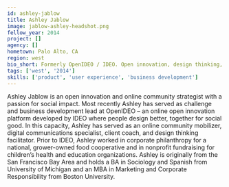 ```yaml
---
id: ashley-jablow
title: Ashley Jablow
image: jablow-ashley-headshot.png
fellow_year: 2014
project: []
agency: []
hometown: Palo Alto, CA
region: west
bio_short: Formerly OpenIDEO / IDEO. Open innovation, design thinking, social impact, leadership. MBA, Boston University + BA, University of Michigan.
tags: ['west', '2014']
skills: ['product', 'user experience', 'business development']
---
```


Ashley Jablow is an open innovation and online community strategist with a passion for social impact. Most recently Ashley has served as challenge and business development lead at OpenIDEO – an online open innovation platform developed by IDEO where people design better, together for social good. In this capacity, Ashley has served as an online community mobilizer, digital communications specialist, client coach, and design thinking facilitator. Prior to IDEO, Ashley worked in corporate philanthropy for a national, grower-owned food cooperative and in nonprofit fundraising for children’s health and education organizations. Ashley is originally from the San Francisco Bay Area and holds a BA in Sociology and Spanish from University of Michigan and an MBA in Marketing and Corporate Responsibility from Boston University.
